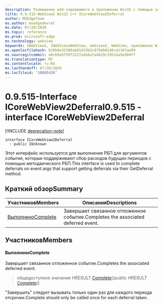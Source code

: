 ```yaml
---
description: Размещение веб-содержимого в приложении Win32 с помощью элемента управления Microsoft Edge WebView2
title: 0.9.515-WebView2 Win32 C++ ICoreWebView2Deferral
author: MSEdgeTeam
ms.author: msedgedevrel
ms.date: 07/20/2020
ms.topic: reference
ms.prod: microsoft-edge
ms.technology: webview
keywords: IWebView2, IWebView2WebView, webview2, WebView, приложения Win32, Win32, EDGE, ICoreWebView2, ICoreWebView2Controller, элемент управления "веб-браузер", HTML Edge
ms.openlocfilehash: b30b6e35388ab01433b2c879db82d9c4136fae99
ms.sourcegitcommit: e0cb9e6f59f222fade6afa4829c59524a9a9b9ff
ms.translationtype: MT
ms.contentlocale: ru-RU
ms.lasthandoff: 07/20/2020
ms.locfileid: "10885426"
---
```

# <span data-ttu-id="2af9c-104">0.9.515-Interface ICoreWebView2Deferral</span><span class="sxs-lookup"><span data-stu-id="2af9c-104">0.9.515 - interface ICoreWebView2Deferral</span></span> 

[!INCLUDE [deprecation-note](../../includes/deprecation-note.md)]

```
interface ICoreWebView2Deferral
  : public IUnknown
```

<span data-ttu-id="2af9c-105">Этот интерфейс используется для выполнения РБП для аргументов события, которые поддерживают сбор расходов будущих периодов с помощью методаического РБП.</span><span class="sxs-lookup"><span data-stu-id="2af9c-105">This interface is used to complete deferrals on event args that support getting deferrals via their GetDeferral method.</span></span>

## <span data-ttu-id="2af9c-106">Краткий обзор</span><span class="sxs-lookup"><span data-stu-id="2af9c-106">Summary</span></span>

 <span data-ttu-id="2af9c-107">Участников</span><span class="sxs-lookup"><span data-stu-id="2af9c-107">Members</span></span>                        | <span data-ttu-id="2af9c-108">Описания</span><span class="sxs-lookup"><span data-stu-id="2af9c-108">Descriptions</span></span>
--------------------------------|---------------------------------------------
[<span data-ttu-id="2af9c-109">Выполнено</span><span class="sxs-lookup"><span data-stu-id="2af9c-109">Complete</span></span>](#complete) | <span data-ttu-id="2af9c-110">Завершает связанное отложенное событие.</span><span class="sxs-lookup"><span data-stu-id="2af9c-110">Completes the associated deferred event.</span></span>

## <span data-ttu-id="2af9c-111">Участников</span><span class="sxs-lookup"><span data-stu-id="2af9c-111">Members</span></span>

#### <span data-ttu-id="2af9c-112">Выполнено</span><span class="sxs-lookup"><span data-stu-id="2af9c-112">Complete</span></span> 

<span data-ttu-id="2af9c-113">Завершает связанное отложенное событие.</span><span class="sxs-lookup"><span data-stu-id="2af9c-113">Completes the associated deferred event.</span></span>

> <span data-ttu-id="2af9c-114">общедоступное значение HRESULT [Complete](#complete)()</span><span class="sxs-lookup"><span data-stu-id="2af9c-114">public HRESULT [Complete](#complete)()</span></span>

<span data-ttu-id="2af9c-115">"Завершить" следует вызывать только один раз для каждого периода отсрочки.</span><span class="sxs-lookup"><span data-stu-id="2af9c-115">Complete should only be called once for each deferral taken.</span></span>

